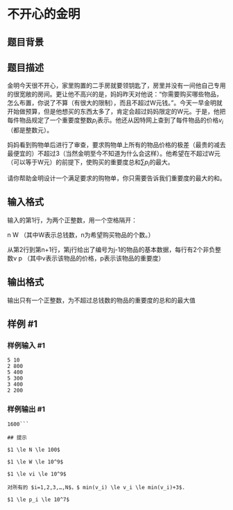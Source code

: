 # 不开心的金明

## 题目背景



## 题目描述

金明今天很不开心，家里购置的二手房就要领钥匙了，房里并没有一间他自己专用的很宽敞的房间。更让他不高兴的是，妈妈昨天对他说：“你需要购买哪些物品，怎么布置，你说了不算（有很大的限制），而且不超过W元钱。”。今天一早金明就开始做预算，但是他想买的东西太多了，肯定会超过妈妈限定的W元。于是，他把每件物品规定了一个重要度整数$p_i$表示。他还从因特网上查到了每件物品的价格$v_i$（都是整数元）。

妈妈看到购物单后进行了审查，要求购物单上所有的物品价格的极差（最贵的减去最便宜的）不超过3（当然金明至今不知道为什么会这样）。他希望在不超过W元（可以等于W元）的前提下，使购买的重要度总和$\sum p_i$的最大。


请你帮助金明设计一个满足要求的购物单，你只需要告诉我们重要度的最大的和。


## 输入格式

输入的第1行，为两个正整数，用一个空格隔开：


n W （其中W表示总钱数，n为希望购买物品的个数。）


从第2行到第n+1行，第j行给出了编号为j-1的物品的基本数据，每行有2个非负整数v p （其中v表示该物品的价格，p表示该物品的重要度）


## 输出格式

输出只有一个正整数，为不超过总钱数的物品的重要度的总和的最大值


## 样例 #1

### 样例输入 #1
```
5 10
2 800
5 400
5 300
3 400
2 200
```

### 样例输出 #1

```
1600```

## 提示

$1 \le N \le 100$

$1 \le W \le 10^9$

$1 \le vi \le 10^9$

对所有的 $i=1,2,3,…,N$，$ min(v_i) \le v_i \le min(v_i)+3$.

$1 \le p_i \le 10^7$

